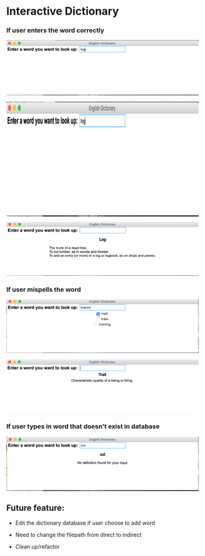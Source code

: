 # Interactive Dictionary

### If user enters the word correctly
![alt text](https://github.com/anh65498/Python-Applications/blob/master/Program%209_Interactive%20Dictionary/Photos%20for%20demo/1.png )

<a href="url"><img src="https://github.com/anh65498/Python-Applications/blob/master/Program%209_Interactive%20Dictionary/Photos%20for%20demo/1.png" align="middle" height="300" width="700" ></a>


![alt text](https://github.com/anh65498/Python-Applications/blob/master/Program%209_Interactive%20Dictionary/Photos%20for%20demo/2.png)

### If user mispells the word
![alt text](https://github.com/anh65498/Python-Applications/blob/master/Program%209_Interactive%20Dictionary/Photos%20for%20demo/3.png)

![alt text](https://github.com/anh65498/Python-Applications/blob/master/Program%209_Interactive%20Dictionary/Photos%20for%20demo/4_1.png)

### If user types in word that doesn't exist in database
![alt text](https://github.com/anh65498/Python-Applications/blob/master/Program%209_Interactive%20Dictionary/Photos%20for%20demo/5.png)

## Future feature:
- Edit the dictionary database if user choose to add word

- Need to change the filepath from direct to indirect

- Clean up/refactor
